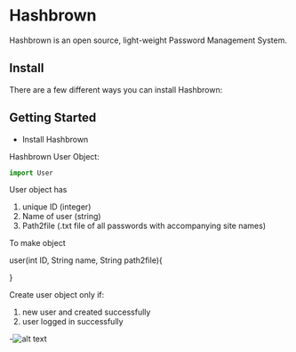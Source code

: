 # Hashbrown

Hashbrown is an open source, light-weight Password Management System.

## Install
There are a few different ways you can install Hashbrown:

## Getting Started
* Install Hashbrown

Hashbrown User Object:
```python
import User
```

User object has 
1. unique ID (integer)
2. Name of user (string)
3. Path2file (.txt file of all passwords with accompanying site names)

To make object

user(int ID, String name, String path2file){
	
}

Create user object only if:
1. new user and created successfully
2. user logged in successfully 

-![alt text](http://i.imgur.com/WWLYo.gif "Frustrated cat can't believe this is the 12th time he's clicked on an auto-linked README.md URL")
